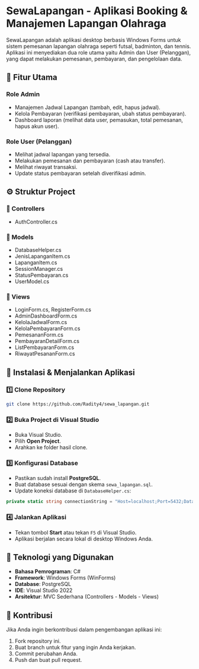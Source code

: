 
# SewaLapangan - Aplikasi Booking & Manajemen Lapangan Olahraga

SewaLapangan adalah aplikasi desktop berbasis Windows Forms untuk sistem pemesanan lapangan olahraga seperti futsal, badminton, dan tennis. Aplikasi ini menyediakan dua role utama yaitu Admin dan User (Pelanggan), yang dapat melakukan pemesanan, pembayaran, dan pengelolaan data.

## 📌 Fitur Utama

### Role Admin

- Manajemen Jadwal Lapangan (tambah, edit, hapus jadwal).
- Kelola Pembayaran (verifikasi pembayaran, ubah status pembayaran).
- Dashboard laporan (melihat data user, pemasukan, total pemesanan, hapus akun user).

### Role User (Pelanggan)

- Melihat jadwal lapangan yang tersedia.
- Melakukan pemesanan dan pembayaran (cash atau transfer).
- Melihat riwayat transaksi.
- Update status pembayaran setelah diverifikasi admin.

## ⚙️ Struktur Project

### 📂 Controllers

- AuthController.cs

### 📂 Models

- DatabaseHelper.cs
- JenisLapanganItem.cs
- LapanganItem.cs
- SessionManager.cs
- StatusPembayaran.cs
- UserModel.cs

### 📂 Views

- LoginForm.cs, RegisterForm.cs
- AdminDashboardForm.cs
- KelolaJadwalForm.cs
- KelolaPembayaranForm.cs
- PemesananForm.cs
- PembayaranDetailForm.cs
- ListPembayaranForm.cs
- RiwayatPesananForm.cs

## 💾 Instalasi & Menjalankan Aplikasi

### 1️⃣ Clone Repository

```bash
git clone https://github.com/Radity4/sewa_lapangan.git
```

### 2️⃣ Buka Project di Visual Studio

- Buka Visual Studio.
- Pilih **Open Project**.
- Arahkan ke folder hasil clone.

### 3️⃣ Konfigurasi Database

- Pastikan sudah install **PostgreSQL**.
- Buat database sesuai dengan skema `sewa_lapangan.sql`.
- Update koneksi database di `DatabaseHelper.cs`:

```csharp
private static string connectionString = "Host=localhost;Port=5432;Database=sewa_lapangan;Username=postgres;Password=yourpassword";
```

### 4️⃣ Jalankan Aplikasi

- Tekan tombol **Start** atau tekan `F5` di Visual Studio.
- Aplikasi berjalan secara lokal di desktop Windows Anda.

## 🔧 Teknologi yang Digunakan

- **Bahasa Pemrograman**: C#
- **Framework**: Windows Forms (WinForms)
- **Database**: PostgreSQL
- **IDE**: Visual Studio 2022
- **Arsitektur**: MVC Sederhana (Controllers - Models - Views)

## 🤝 Kontribusi

Jika Anda ingin berkontribusi dalam pengembangan aplikasi ini:

1. Fork repository ini.
2. Buat branch untuk fitur yang ingin Anda kerjakan.
3. Commit perubahan Anda.
4. Push dan buat pull request.
